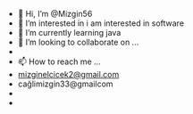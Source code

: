 - 👋 Hi, I’m @Mizgin56
- 👀 I’m interested in 
i am interested in software
- 🌱 I’m currently learning  java
- 💞️ I’m looking to collaborate on ...
- 
- 📫 How to reach me ...
- mizginelcicek2@gmail.com
- cağlimizgin33@gmailcom
- 
- 

<!---
Mizgin56/Mizgin56 is a ✨ special ✨ repository because its `README.md` (this file) appears on your GitHub profile.
You can click the Preview link to take a look at your changes.
--->
